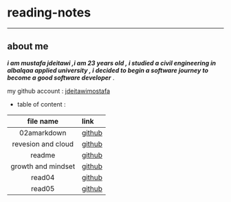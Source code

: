 # reading-notes

***

## about me 
***i am mustafa jdeitawi ,i am 23 years old , i studied a civil engineering in albalqaa applied university , i decided to begin a software journey to become a good software developer*** . 

my github account : [jdeitawimostafa](https://github.com/jdeitawimostafa)


- table of content : 

|file name|link|
|:-------:|:---|
|02amarkdown|[github](https://mostafakjdeitawi.github.io/reading-notes/02amarkdown)|
|revesion and cloud|[github](https://mostafakjdeitawi.github.io/reading-notes/revesion%20and%20cloud)| 
|readme|[github](https://mostafakjdeitawi.github.io/reading-notes/)|
|growth and mindset|[github](https://mostafakjdeitawi.github.io/reading-notes/growth%20and%20mindset)|
|read04|[github](https://mostafakjdeitawi.github.io/reading-notes/read04)|
|read05|[github](https://mostafakjdeitawi.github.io/reading-notes/read05)|

